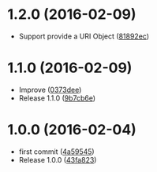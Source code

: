 <a name="1.2.0"></a>

# 1.2.0 (2016-02-09)

- Support provide a URI Object ([81892ec](https://github.com/kikobeats/is-uri/commit/81892ec))

<a name="1.1.0"></a>

# 1.1.0 (2016-02-09)

- Improve ([0373dee](https://github.com/kikobeats/is-uri/commit/0373dee))
- Release 1.1.0 ([9b7cb6e](https://github.com/kikobeats/is-uri/commit/9b7cb6e))

<a name="1.0.0"></a>

# 1.0.0 (2016-02-04)

- first commit ([4a59545](https://github.com/kikobeats/is-uri/commit/4a59545))
- Release 1.0.0 ([43fa823](https://github.com/kikobeats/is-uri/commit/43fa823))
